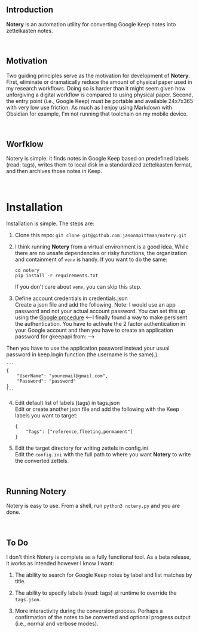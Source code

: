 ## Introduction

**Notery** is an automation utility for converting Google Keep notes into zettelkasten notes. 

<br>

## Motivation
Two guiding principles serve as the motivation for development of **Notery**. First, eliminate or dramatically reduce the amount of physical paper used in my research workflows. Doing so is harder than it might seem given how unforgiving a digital workflow is compared to using physical paper. Second, the entry point (i.e., Google Keep) must be portable and available 24x7x365 with very low use friction. As much as I enjoy using Markdown with Obsidian for example, I'm not running that toolchain on my mobile device. 

<br>

## Worfklow

Notery is simple: it finds notes in Google Keep based on predefined labels (read: tags), writes them to local disk in a standardized zettelkasten format, and then archives those notes in Keep.

<br>

# Installation
Installation is simple. The steps are:

1. Clone this repo: `git clone git@github.com:jasonmpittman/notery.git`

2. I think running **Notery** from a virtual environment is a good idea. While there are no unsafe dependencies or risky functions, the organization and containment of `venv` is handy. If you want to do the same:

    `cd notery`  
    `pip install -r requirements.txt`  

    If you don't care about `venv`, you can skip this step.

3. Define account credentials in credentials.json  
Create a json file and add the following. Note: I would use an app password and not your actual account password. You can set this up using the [Google procedure](https://myaccount.google.com/apppasswords)
<--I finally found a way to make persisent the authentication. You have to activate the 2 factor authentication in your Google account and then you have to create an application password for gkeepapi from: -->

Then you have to use the application password instead your usual password in keep.login function (the username is the same).).

    ```
    {
        "UserName": "youremail@gmail.com",
        "Password": "password"
    }
    ```


4. Edit default list of labels (tags) in tags.json  
Edit or create another json file and add the following with the Keep labels you want to target:

    ```
    {
        "Tags": ["reference,fleeting,permanent"]
    }
    ```

5. Edit the target directory for writing zettels in config.ini  
Edit the `config.ini` with the full path to where you want **Notery** to write the converted zettels.
  
<br>

## Running Notery
Notery is easy to use. From a shell, run `python3 notery.py` and you are done.

<br>

## To Do

I don't think Notery is complete as a fully functional tool. As a beta release, it works as intended however I know I want:

1. The ability to search for Google Keep notes by label and list matches by title. 

2. The ability to specify labels (read: tags) at runtime to override the `tags.json`.

3. More interactivity during the conversion process. Perhaps a confirmation of the notes to be converted and optional progress output (i.e., normal and verbose modes).